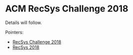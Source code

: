 ACM RecSys Challenge 2018
=========================

Details will follow.

Pointers: 

- [RecSys Challenge 2018](http://2018.recsyschallenge.com/)
- [RecSys 2018](https://recsys.acm.org/recsys18/)

